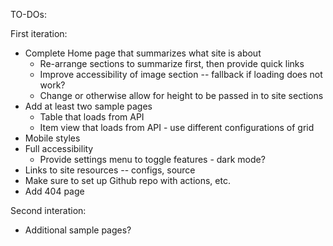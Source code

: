 TO-DOs:

First iteration:

- Complete Home page that summarizes what site is about
  - Re-arrange sections to summarize first, then provide quick links
  - Improve accessibility of image section -- fallback if loading does not work?
  - Change or otherwise allow for height to be passed in to site sections
- Add at least two sample pages
  - Table that loads from API
  - Item view that loads from API - use different configurations of grid
- Mobile styles
- Full accessibility
  - Provide settings menu to toggle features - dark mode?
- Links to site resources -- configs, source
- Make sure to set up Github repo with actions, etc.
- Add 404 page

Second interation:

- Additional sample pages?
